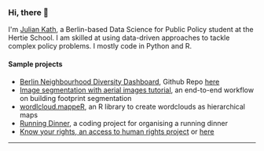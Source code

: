 ### Hi, there 👋
<p align="left">
    I'm <a href="https://github.com/juka19">Julian Kath<a>, a Berlin-based Data Science for Public Policy student at the Hertie School. I am skilled at using data-driven approaches to tackle complex policy problems. I mostly code in Python and R. 
</p>




#### Sample projects

- [Berlin Neighbourhood Diversity Dashboard](https://juka93.shinyapps.io/Berlin_diversity/), Github Repo [here](https://github.com/juka19/Berlin-neighbourhood-diversity)
- [Image segmentation with aerial images tutorial](https://gabzech.github.io/building-segmentation-tutorial/), an end-to-end workflow on building footprint segmentation
- [wordlcloud.mappeR](https://gabzech.github.io/wordcloud.mappeR/), an R library to create wordclouds as hierarchical maps
- [Running Dinner](https://github.com/juka19/Running-Dinner), a coding project for organising a running dinner
- [Know your rights, an access to human rights project](https://www.my-rights.info/) or [here](https://github.com/Viraaj-A/My-Rights)



----
<!--
**juka19/juka19** is a ✨ _special_ ✨ repository because its `README.md` (this file) appears on your GitHub profile.

Here are some ideas to get you started:

- 🔭 I’m currently working on ...
- 🌱 I’m currently learning ...
- 👯 I’m looking to collaborate on ...
- 🤔 I’m looking for help with ...
- 💬 Ask me about ...
- 📫 How to reach me: ...
- 😄 Pronouns: ...
- ⚡ Fun fact: ...
-->
